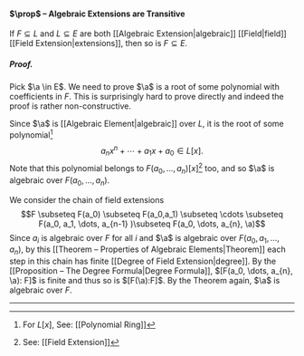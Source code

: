 #### $\prop$ – Algebraic Extensions are Transitive
If $F \subseteq L$ and $L \subseteq E$ are both [[Algebraic Extension|algebraic]] [[Field|field]] [[Field Extension|extensions]], then so is $F \subseteq E$.

##### *Proof.*
Pick $\a \in E$. We need to prove $\a$ is a root of some polynomial with coefficients in $F$. This is surprisingly hard to prove directly and indeed the proof is rather non-constructive.

Since $\a$ is [[Algebraic Element|algebraic]] over $L$, it is the root of some polynomial[^1] $$a_nx^n + \cdots + a_1 x + a_0 \in L[x].$$Note that this polynomial belongs to $F(a_0,\dots, a_{n})[x]$[^2] too, and so $\a$ is algebraic over $F(a_0, \dots, a_{n})$.

We consider the chain of field extensions
$$F \subseteq F(a_0) \subseteq F(a_0,a_1) \subseteq \cdots \subseteq F(a_0, a_1, \dots, a_{n-1} )\subseteq F(a_0, \dots, a_{n}, \a)$$
Since $a_i$ is algebraic over $F$ for all $i$ and $\a$ is algebraic over $F(a_0, a_1, \dots, a_{n})$, by this [[Theorem – Properties of Algebraic Elements|Theorem]] each step in this chain has finite [[Degree of Field Extension|degree]]. By the [[Proposition – The Degree Formula|Degree Formula]], $[F(a_0, \dots, a_{n}, \a): F]$ is finite and thus so is $[F(\a):F]$. By the Theorem again, $\a$ is algebraic over $F$.
***

[^1]: For $L[x]$, See: [[Polynomial Ring]]
[^2]: See: [[Field Extension]]